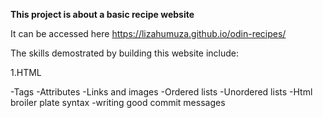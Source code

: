 **This project is about a basic recipe website**

It can be accessed here https://lizahumuza.github.io/odin-recipes/

The skills demostrated by building this website include:

1.HTML

-Tags
-Attributes
-Links and images
-Ordered lists
-Unordered lists
-Html broiler plate syntax
-writing good commit messages
